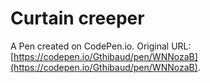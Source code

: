 # Curtain creeper

A Pen created on CodePen.io. Original URL: [https://codepen.io/Gthibaud/pen/WNNozaB](https://codepen.io/Gthibaud/pen/WNNozaB).

